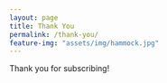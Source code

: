 ```yaml
---
layout: page
title: Thank You
permalink: /thank-you/
feature-img: "assets/img/hammock.jpg"
---
```


Thank you for subscribing!

